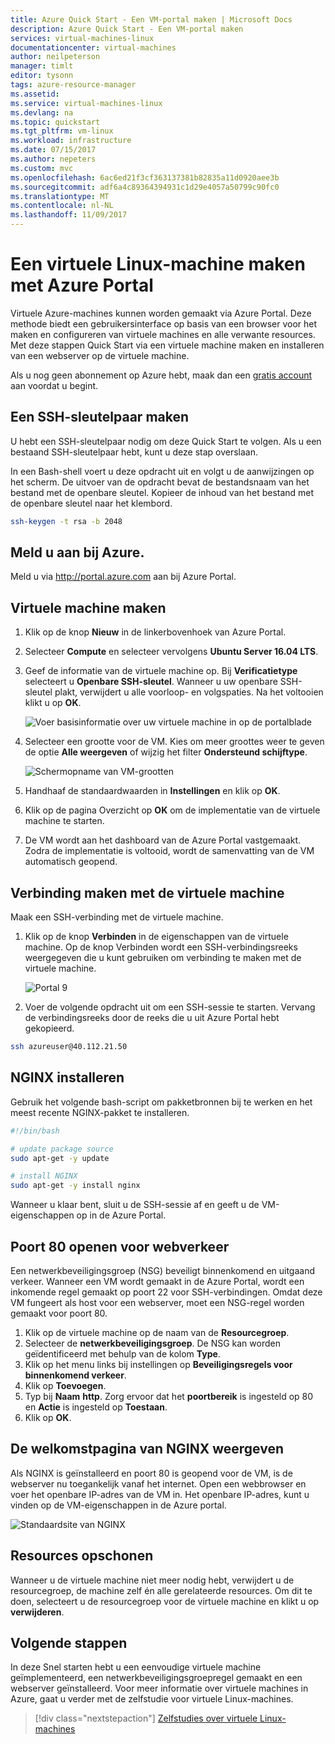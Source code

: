 ```yaml
---
title: Azure Quick Start - Een VM-portal maken | Microsoft Docs
description: Azure Quick Start - Een VM-portal maken
services: virtual-machines-linux
documentationcenter: virtual-machines
author: neilpeterson
manager: timlt
editor: tysonn
tags: azure-resource-manager
ms.assetid: 
ms.service: virtual-machines-linux
ms.devlang: na
ms.topic: quickstart
ms.tgt_pltfrm: vm-linux
ms.workload: infrastructure
ms.date: 07/15/2017
ms.author: nepeters
ms.custom: mvc
ms.openlocfilehash: 6ac6ed21f3cf363137381b82835a11d0920aee3b
ms.sourcegitcommit: adf6a4c89364394931c1d29e4057a50799c90fc0
ms.translationtype: MT
ms.contentlocale: nl-NL
ms.lasthandoff: 11/09/2017
---
```

# <a name="create-a-linux-virtual-machine-with-the-azure-portal"></a>Een virtuele Linux-machine maken met Azure Portal

Virtuele Azure-machines kunnen worden gemaakt via Azure Portal. Deze methode biedt een gebruikersinterface op basis van een browser voor het maken en configureren van virtuele machines en alle verwante resources. Met deze stappen Quick Start via een virtuele machine maken en installeren van een webserver op de virtuele machine.

Als u nog geen abonnement op Azure hebt, maak dan een [gratis account](https://azure.microsoft.com/free/?WT.mc_id=A261C142F) aan voordat u begint.

## <a name="create-ssh-key-pair"></a>Een SSH-sleutelpaar maken

U hebt een SSH-sleutelpaar nodig om deze Quick Start te volgen. Als u een bestaand SSH-sleutelpaar hebt, kunt u deze stap overslaan.

In een Bash-shell voert u deze opdracht uit en volgt u de aanwijzingen op het scherm. De uitvoer van de opdracht bevat de bestandsnaam van het bestand met de openbare sleutel. Kopieer de inhoud van het bestand met de openbare sleutel naar het klembord.

```bash
ssh-keygen -t rsa -b 2048
```

## <a name="log-in-to-azure"></a>Meld u aan bij Azure. 

Meld u via http://portal.azure.com aan bij Azure Portal.

## <a name="create-virtual-machine"></a>Virtuele machine maken

1. Klik op de knop **Nieuw** in de linkerbovenhoek van Azure Portal.

2. Selecteer **Compute** en selecteer vervolgens **Ubuntu Server 16.04 LTS**. 

3. Geef de informatie van de virtuele machine op. Bij **Verificatietype** selecteert u **Openbare SSH-sleutel**. Wanneer u uw openbare SSH-sleutel plakt, verwijdert u alle voorloop- en volgspaties. Na het voltooien klikt u op **OK**.

    ![Voer basisinformatie over uw virtuele machine in op de portalblade](./media/quick-create-portal/create-vm-portal-basic-blade.png)

4. Selecteer een grootte voor de VM. Kies om meer groottes weer te geven de optie **Alle weergeven** of wijzig het filter **Ondersteund schijftype**. 

    ![Schermopname van VM-grootten](./media/quick-create-portal/create-linux-vm-portal-sizes.png)  

5. Handhaaf de standaardwaarden in **Instellingen** en klik op **OK**.

6. Klik op de pagina Overzicht op **OK** om de implementatie van de virtuele machine te starten.

7. De VM wordt aan het dashboard van de Azure Portal vastgemaakt. Zodra de implementatie is voltooid, wordt de samenvatting van de VM automatisch geopend.


## <a name="connect-to-virtual-machine"></a>Verbinding maken met de virtuele machine

Maak een SSH-verbinding met de virtuele machine.

1. Klik op de knop **Verbinden** in de eigenschappen van de virtuele machine. Op de knop Verbinden wordt een SSH-verbindingsreeks weergegeven die u kunt gebruiken om verbinding te maken met de virtuele machine.

    ![Portal 9](./media/quick-create-portal/portal-quick-start-9.png) 

2. Voer de volgende opdracht uit om een SSH-sessie te starten. Vervang de verbindingsreeks door de reeks die u uit Azure Portal hebt gekopieerd.

```bash 
ssh azureuser@40.112.21.50
```

## <a name="install-nginx"></a>NGINX installeren

Gebruik het volgende bash-script om pakketbronnen bij te werken en het meest recente NGINX-pakket te installeren. 

```bash 
#!/bin/bash

# update package source
sudo apt-get -y update

# install NGINX
sudo apt-get -y install nginx
```

Wanneer u klaar bent, sluit u de SSH-sessie af en geeft u de VM-eigenschappen op in de Azure Portal.


## <a name="open-port-80-for-web-traffic"></a>Poort 80 openen voor webverkeer 

Een netwerkbeveiligingsgroep (NSG) beveiligt binnenkomend en uitgaand verkeer. Wanneer een VM wordt gemaakt in de Azure Portal, wordt een inkomende regel gemaakt op poort 22 voor SSH-verbindingen. Omdat deze VM fungeert als host voor een webserver, moet een NSG-regel worden gemaakt voor poort 80.

1. Klik op de virtuele machine op de naam van de **Resourcegroep**.
2. Selecteer de **netwerkbeveiligingsgroep**. De NSG kan worden geïdentificeerd met behulp van de kolom **Type**. 
3. Klik op het menu links bij instellingen op **Beveiligingsregels voor binnenkomend verkeer**.
4. Klik op **Toevoegen**.
5. Typ bij **Naam** **http**. Zorg ervoor dat het **poortbereik** is ingesteld op 80 en **Actie** is ingesteld op **Toestaan**. 
6. Klik op **OK**.


## <a name="view-the-nginx-welcome-page"></a>De welkomstpagina van NGINX weergeven

Als NGINX is geïnstalleerd en poort 80 is geopend voor de VM, is de webserver nu toegankelijk vanaf het internet. Open een webbrowser en voer het openbare IP-adres van de VM in. Het openbare IP-adres, kunt u vinden op de VM-eigenschappen in de Azure portal.

![Standaardsite van NGINX](./media/quick-create-cli/nginx.png) 

## <a name="clean-up-resources"></a>Resources opschonen

Wanneer u de virtuele machine niet meer nodig hebt, verwijdert u de resourcegroep, de machine zelf én alle gerelateerde resources. Om dit te doen, selecteert u de resourcegroep voor de virtuele machine en klikt u op **verwijderen**.

## <a name="next-steps"></a>Volgende stappen

In deze Snel starten hebt u een eenvoudige virtuele machine geïmplementeerd, een netwerkbeveiligingsgroepregel gemaakt en een webserver geïnstalleerd. Voor meer informatie over virtuele machines in Azure, gaat u verder met de zelfstudie voor virtuele Linux-machines.

> [!div class="nextstepaction"]
> [Zelfstudies over virtuele Linux-machines](./tutorial-manage-vm.md)
